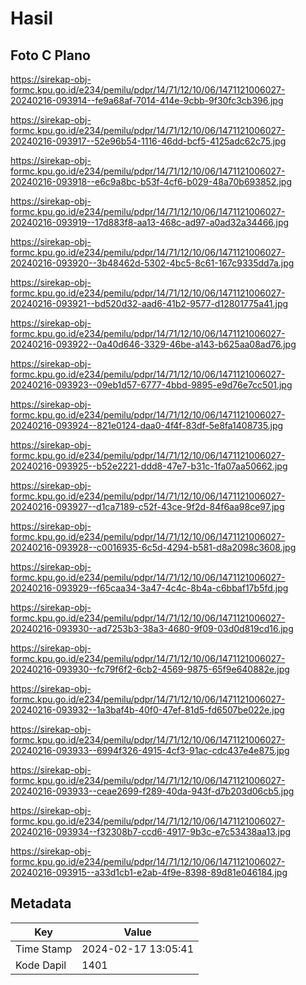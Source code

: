 # Hasil

## Foto C Plano

https://sirekap-obj-formc.kpu.go.id/e234/pemilu/pdpr/14/71/12/10/06/1471121006027-20240216-093914--fe9a68af-7014-414e-9cbb-9f30fc3cb396.jpg

https://sirekap-obj-formc.kpu.go.id/e234/pemilu/pdpr/14/71/12/10/06/1471121006027-20240216-093917--52e96b54-1116-46dd-bcf5-4125adc62c75.jpg

https://sirekap-obj-formc.kpu.go.id/e234/pemilu/pdpr/14/71/12/10/06/1471121006027-20240216-093918--e6c9a8bc-b53f-4cf6-b029-48a70b693852.jpg

https://sirekap-obj-formc.kpu.go.id/e234/pemilu/pdpr/14/71/12/10/06/1471121006027-20240216-093919--17d883f8-aa13-468c-ad97-a0ad32a34466.jpg

https://sirekap-obj-formc.kpu.go.id/e234/pemilu/pdpr/14/71/12/10/06/1471121006027-20240216-093920--3b48462d-5302-4bc5-8c61-167c9335dd7a.jpg

https://sirekap-obj-formc.kpu.go.id/e234/pemilu/pdpr/14/71/12/10/06/1471121006027-20240216-093921--bd520d32-aad6-41b2-9577-d12801775a41.jpg

https://sirekap-obj-formc.kpu.go.id/e234/pemilu/pdpr/14/71/12/10/06/1471121006027-20240216-093922--0a40d646-3329-46be-a143-b625aa08ad76.jpg

https://sirekap-obj-formc.kpu.go.id/e234/pemilu/pdpr/14/71/12/10/06/1471121006027-20240216-093923--09eb1d57-6777-4bbd-9895-e9d76e7cc501.jpg

https://sirekap-obj-formc.kpu.go.id/e234/pemilu/pdpr/14/71/12/10/06/1471121006027-20240216-093924--821e0124-daa0-4f4f-83df-5e8fa1408735.jpg

https://sirekap-obj-formc.kpu.go.id/e234/pemilu/pdpr/14/71/12/10/06/1471121006027-20240216-093925--b52e2221-ddd8-47e7-b31c-1fa07aa50662.jpg

https://sirekap-obj-formc.kpu.go.id/e234/pemilu/pdpr/14/71/12/10/06/1471121006027-20240216-093927--d1ca7189-c52f-43ce-9f2d-84f6aa98ce97.jpg

https://sirekap-obj-formc.kpu.go.id/e234/pemilu/pdpr/14/71/12/10/06/1471121006027-20240216-093928--c0016935-6c5d-4294-b581-d8a2098c3608.jpg

https://sirekap-obj-formc.kpu.go.id/e234/pemilu/pdpr/14/71/12/10/06/1471121006027-20240216-093929--f65caa34-3a47-4c4c-8b4a-c6bbaf17b5fd.jpg

https://sirekap-obj-formc.kpu.go.id/e234/pemilu/pdpr/14/71/12/10/06/1471121006027-20240216-093930--ad7253b3-38a3-4680-9f09-03d0d819cd16.jpg

https://sirekap-obj-formc.kpu.go.id/e234/pemilu/pdpr/14/71/12/10/06/1471121006027-20240216-093930--fc79f6f2-6cb2-4569-9875-65f9e640882e.jpg

https://sirekap-obj-formc.kpu.go.id/e234/pemilu/pdpr/14/71/12/10/06/1471121006027-20240216-093932--1a3baf4b-40f0-47ef-81d5-fd6507be022e.jpg

https://sirekap-obj-formc.kpu.go.id/e234/pemilu/pdpr/14/71/12/10/06/1471121006027-20240216-093933--6994f326-4915-4cf3-91ac-cdc437e4e875.jpg

https://sirekap-obj-formc.kpu.go.id/e234/pemilu/pdpr/14/71/12/10/06/1471121006027-20240216-093933--ceae2699-f289-40da-943f-d7b203d06cb5.jpg

https://sirekap-obj-formc.kpu.go.id/e234/pemilu/pdpr/14/71/12/10/06/1471121006027-20240216-093934--f32308b7-ccd6-4917-9b3c-e7c53438aa13.jpg

https://sirekap-obj-formc.kpu.go.id/e234/pemilu/pdpr/14/71/12/10/06/1471121006027-20240216-093915--a33d1cb1-e2ab-4f9e-8398-89d81e046184.jpg


## Metadata

| Key        | Value               |
| ---------- | ------------------- |
| Time Stamp | 2024-02-17 13:05:41 |
| Kode Dapil | 1401                |



